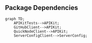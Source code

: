 
## Package Dependencies
```mermaid
graph TD;
    APIKitTests-->APIKit;
    GitHubClient-->APIKit;
    QuickNodeClient-->APIKit;
    ServerConfigClient-->ServerConfig;
```